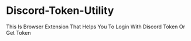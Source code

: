 # Discord-Token-Utility
This Is Browser Extension That Helps You To Login With Discord Token Or Get Token
